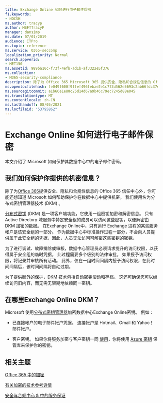 ```yaml
---
title: Exchange Online 如何进行电子邮件保密
f1.keywords:
- NOCSH
ms.author: tracyp
author: MSFTTracyP
manager: dansimp
ms.date: 07/01/2019
audience: ITPro
ms.topic: reference
ms.service: O365-seccomp
localization_priority: Normal
search.appverid:
- MET150
ms.assetid: 989ba10c-f73f-4efb-ad1b-af3322e5f376
ms.collection:
- M365-security-compliance
description: 除了为 Office 365 Microsoft 365 提供安全、隐私和合规性信息的 Office 365 信任中心外，您可能还想知道 Microsoft 如何帮助保护存储在其数据中心中的机密。 我们使用名为分布式密钥管理器技术 (DKM) 。
ms.openlocfilehash: fe049f600f9ffef496febae2e1c773d562e5693c2ab66fdc37ee377cb66f01e1
ms.sourcegitcommit: a1b66e1e80c25d14d67a9b46c79ec7245d88e045
ms.translationtype: MT
ms.contentlocale: zh-CN
ms.lasthandoff: 08/05/2021
ms.locfileid: "53795862"
---
```

# <a name="how-exchange-online-secures-your-email-secrets"></a>Exchange Online 如何进行电子邮件保密

本文介绍了 Microsoft 如何保护其数据中心中的电子邮件密码。
  
## <a name="how-do-we-secure-secret-information-provided-by-you"></a>我们如何保护你提供的机密信息？

除了为[Office 365](./get-started-with-service-trust-portal.md)提供安全、隐私和合规性信息的 Office 365 信任中心外，你可能还想知道 Microsoft 如何帮助保护你在数据中心中提供机密。 我们使用名为分布式密钥管理器技术 (DKM) 。
  
[分布式密钥](office-365-bitlocker-and-distributed-key-manager-for-encryption.md) (DKM) 是一项客户端功能，它使用一组密钥加密和解密信息。 只有 Active Directory 域服务中特定安全组的成员可以访问这些密钥，以便解密由 DKM 加密的数据。 在Exchange Online中，只有运行 Exchange 进程的某些服务帐户是该安全组的一部分。 作为数据中心中标准操作过程一部分，不会向人员提供属于此安全组的凭据，因此，人员无法访问可解密这些密钥的密钥。
  
为了进行调试、故障排除或审核，数据中心管理员必须请求提升的访问权限，以获得属于安全组的临时凭据。 此过程需要多个级别的法律审批。 如果授予访问权限，将记录并审核所有活动。 此外，仅在一组时间间隔内授予访问权限，在此时间间隔后，该时间间隔将自动过期。
  
为了提供额外的保护，DKM 技术包括自动密钥滚动和存档。 这还可确保您可以继续访问旧内容，而无需无限期地依赖同一密钥。
  
## <a name="where-does-exchange-online-make-use-of-dkm"></a>在哪里Exchange Online DKM？

Microsoft 使用[分布式密钥管理器](office-365-bitlocker-and-distributed-key-manager-for-encryption.md)加密数据中心Exchange Online密钥。 例如：
  
- 已连接帐户的电子邮件帐户凭据。 连接帐户是 Hotmail、Gmail 和 Yahoo！ 邮件帐户。

- 客户密钥。 如果你将服务加密与客户密钥一同 [使用](customer-key-overview.md)，你将使用 [Azure 密钥](/azure/key-vault/key-vault-whatis) 保管库来保护你的密钥。

## <a name="related-topics"></a>相关主题

[Office 365 中的加密](encryption.md)
  
[有关加密的技术参考详情](technical-reference-details-about-encryption.md)
  
[安全与合规中心 &amp; 中的服务保证](./service-assurance.md)

